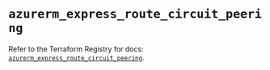 # `azurerm_express_route_circuit_peering`

Refer to the Terraform Registry for docs: [`azurerm_express_route_circuit_peering`](https://registry.terraform.io/providers/hashicorp/azurerm/4.42.0/docs/resources/express_route_circuit_peering).
